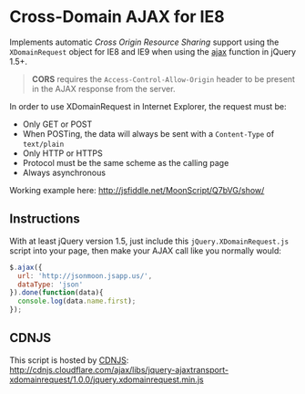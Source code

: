 # Cross-Domain AJAX for IE8

Implements automatic *Cross Origin Resource Sharing* support using the `XDomainRequest` object for IE8 and IE9 when using the [ajax](http://api.jquery.com/jQuery.ajax/) function in jQuery 1.5+.
> **CORS** requires the `Access-Control-Allow-Origin` header to be present in the AJAX response from the server.

In order to use XDomainRequest in Internet Explorer, the request must be:
- Only GET or POST
 - When POSTing, the data will always be sent with a `Content-Type` of `text/plain`
- Only HTTP or HTTPS
 - Protocol must be the same scheme as the calling page
- Always asynchronous

Working example here:
http://jsfiddle.net/MoonScript/Q7bVG/show/

## Instructions

With at least jQuery version 1.5, just include this `jQuery.XDomainRequest.js` script into your page, then make your AJAX call like you normally would:

```JavaScript
$.ajax({
  url: 'http://jsonmoon.jsapp.us/',
  dataType: 'json'
}).done(function(data){
  console.log(data.name.first);
});
```

## CDNJS

This script is hosted by [CDNJS](http://cdnjs.com):
http://cdnjs.cloudflare.com/ajax/libs/jquery-ajaxtransport-xdomainrequest/1.0.0/jquery.xdomainrequest.min.js
